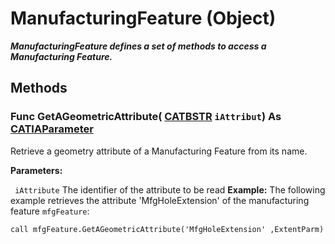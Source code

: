 # ManufacturingFeature (Object)

**_ManufacturingFeature defines a set of methods to access a Manufacturing Feature._**

## Methods

### Func **GetAGeometricAttribute**( [CATBSTR](../System/typedef_CATBSTR_8129.md)  `iAttribut`) As [CATIAParameter](../KnowledgeInterfaces/interface_Parameter_17963.md)

Retrieve a geometry attribute of a Manufacturing Feature from its name.

**Parameters:**

` iAttribute`      The identifier of the attribute to be read **Example:**     The following example retrieves the attribute 'MfgHoleExtension' of the manufacturing feature `mfgFeature`:

```VBScript
call mfgFeature.GetAGeometricAttribute('MfgHoleExtension' ,ExtentParm)

```